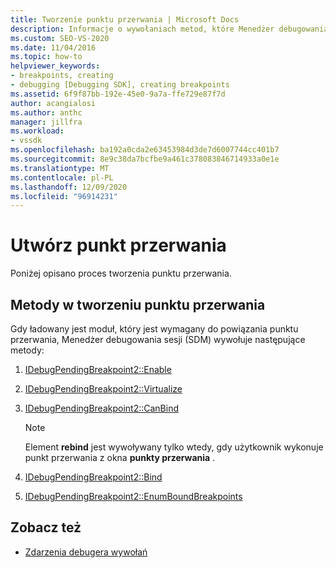 ```yaml
---
title: Tworzenie punktu przerwania | Microsoft Docs
description: Informacje o wywołaniach metod, które Menedżer debugowania sesji tworzy, gdy moduł, który jest wymagany do powiązania punktu przerwania jest ładowany.
ms.custom: SEO-VS-2020
ms.date: 11/04/2016
ms.topic: how-to
helpviewer_keywords:
- breakpoints, creating
- debugging [Debugging SDK], creating breakpoints
ms.assetid: 6f9f87bb-192e-45e0-9a7a-ffe729e87f7d
author: acangialosi
ms.author: anthc
manager: jillfra
ms.workload:
- vssdk
ms.openlocfilehash: ba192a0cda2e63453984d3de7d6007744cc401b7
ms.sourcegitcommit: 8e9c38da7bcfbe9a461c378083846714933a0e1e
ms.translationtype: MT
ms.contentlocale: pl-PL
ms.lasthandoff: 12/09/2020
ms.locfileid: "96914231"
---
```

# <a name="create-a-breakpoint"></a>Utwórz punkt przerwania
Poniżej opisano proces tworzenia punktu przerwania.

## <a name="methods-in-breakpoint-creation"></a>Metody w tworzeniu punktu przerwania
 Gdy ładowany jest moduł, który jest wymagany do powiązania punktu przerwania, Menedżer debugowania sesji (SDM) wywołuje następujące metody:

1. [IDebugPendingBreakpoint2::Enable](../../extensibility/debugger/reference/idebugpendingbreakpoint2-enable.md)

2. [IDebugPendingBreakpoint2::Virtualize](../../extensibility/debugger/reference/idebugpendingbreakpoint2-virtualize.md)

3. [IDebugPendingBreakpoint2::CanBind](../../extensibility/debugger/reference/idebugpendingbreakpoint2-canbind.md)

    > [!NOTE]
    > Element **rebind** jest wywoływany tylko wtedy, gdy użytkownik wykonuje punkt przerwania z okna **punkty przerwania** .

4. [IDebugPendingBreakpoint2::Bind](../../extensibility/debugger/reference/idebugpendingbreakpoint2-bind.md)

5. [IDebugPendingBreakpoint2::EnumBoundBreakpoints](../../extensibility/debugger/reference/idebugpendingbreakpoint2-enumboundbreakpoints.md)

## <a name="see-also"></a>Zobacz też
- [Zdarzenia debugera wywołań](../../extensibility/debugger/calling-debugger-events.md)
